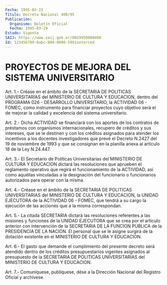 ```yaml
---
Fecha: 1995-03-23
Título: Decreto Nacional 408/95
Publicación:
  Organismo: Boletín Oficial
  Fecha: 1995-03-29
Estado: Vigente
SAIJ: https://www.saij.gob.ar/DN19950000408
Id: 123456789-0abc-804-0000-5991soterced
---
```

# PROYECTOS DE MEJORA DEL SISTEMA UNIVERSITARIO

<a id="1"></a>
Art.  1.-  Créase  en  el ámbito de la SECRETARIA DE POLITICAS UNIVERSITARIAS del MINISTERIO  DE  CULTURA  Y EDUCACION, dentro del PROGRAMA 026 - DESARROLLO UNIVERSITARIO, la ACTIVIDAD  06  - FOMEC, como instrumento para financiar proyectos cuyo objetivo será  el de mejorar    la  calidad  y  excelencia  del  sistema  universitario.

<a id="2"></a>
Art.  2.- Dicha ACTIVIDAD se financiará con los aportes de los contratos de  préstamos con organismos internacionales, recupero de créditos y sus  intereses,  que  se  le destinen y con los créditos asignados para atender los incentivos a los docentes investigadores que prevé el Decreto N.2427  del  19 de noviembre de 1993 y que se consignan en la planilla anexa al artículo  18  de la Ley N.24.447.

<a id="3"></a>
Art.  3.-  El  Secretario  de  Políticas  Universitarias  del MINISTERIO  DE  CULTURA  Y  EDUCACION  dictará las resoluciones que aprueben el reglamento operativo que regirá  el  funcionamiento  de la  ACTIVIDAD,  así  como  aquéllas vinculadas a la designación del funcionario o funcionarios autorizados  para  operar  con la misma.

<a id="4"></a>
Art.  4.-  Créase  en  el ámbito de la SECRETARIA DE POLITICAS UNIVERSITARIAS del MINISTERIO  DE  CULTURA  Y  EDUCACION, la UNIDAD EJECUTORA  de la ACTIVIDAD 06 - FOMEC, que tendrá  a  su  cargo  la ejecución de las acciones que a la misma correspondan.

<a id="5"></a>
Art.  5.-  La  citada  SECRETARIA  dictará  las  resoluciones referentes  a  las  misiones y funciones de la UNIDAD EJECUTORA que se crea por el artículo  anterior con intervención de la SECRETARIA DE LA FUNCION PUBLICA de la  PRESIDENCIA  DE LA NACION. El personal que se le asigne surgirá de la dotación existente  en el MINISTERIO DE CULTURA Y EDUCACION.

<a id="6"></a>
Art.  6.-  El  gasto  que demande el cumplimiento del presente decreto  será  atendido  dentro  de  los  créditos  presupuestarios vigentes asignados al presupuesto  de  la  SECRETARIA  DE POLITICAS UNIVERSITARIAS del MINISTERIO DE CULTURA Y EDUCACION.

<a id="7"></a>
Art. 7.- Comuníquese, publíquese, dése a la Dirección Nacional del Registro Oficial y archívese.